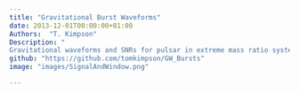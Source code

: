```yaml
---
title: "Gravitational Burst Waveforms"
date: 2013-12-01T00:00:00+01:00
Authors:  "T. Kimpson"
Description: "
Gravitational waveforms and SNRs for pulsar in extreme mass ratio system. We use a numerical kludge method where the relativistic spin-orbital dynamics are specified by the Mathsisson Papetrou Dixon formulation (see the orbital dynamics repos)."
github: "https://github.com/tomkimpson/GW_Bursts"
image: "images/SignalAndWindow.png"

---
```

